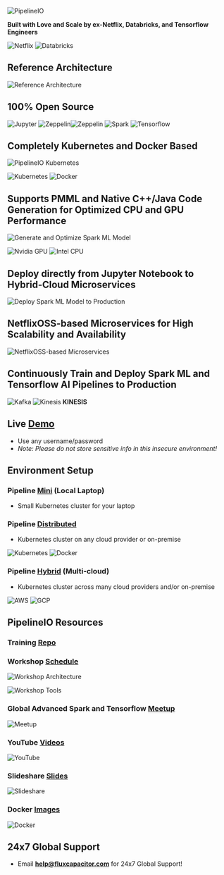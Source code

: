 ![PipelineIO](http://pipeline.io/images/pipeline-io-logo-shadow-210x186.png)

**Built with Love and Scale by ex-Netflix, Databricks, and Tensorflow Engineers**

![Netflix](http://pipeline.io/images/netflixoss-logo-white-295x55.png) ![Databricks](http://pipeline.io/images/databricks-logo-350x69.png)

## Reference Architecture
![Reference Architecture](http://advancedspark.com/img/architecture-overview-768x563.png)

## 100% Open Source

![Jupyter](http://pipeline.io/images/jupyter-logo-105x106.png) ![Zeppelin](http://pipeline.io/images/zeppelin-logo-wide-48x50.png)![Zeppelin](http://pipeline.io/images/zeppelin-logo-wide-110x50.png) ![Spark](http://pipeline.io/images/spark-logo-150x78.png) ![Tensorflow](http://pipeline.io/images/tensorflow-logo-150x128.png)

## Completely Kubernetes and Docker Based

![PipelineIO Kubernetes](https://s3.amazonaws.com/fluxcapacitor.com/img/weavescope-pipelineio.png)

![Kubernetes](http://pipeline.io/images/kubernetes-logo-200x171.png) ![Docker](http://pipeline.io/images/docker-logo-150x126.png)

## Supports PMML and Native C++/Java Code Generation for Optimized CPU and GPU Performance

![Generate and Optimize Spark ML Model](https://s3.amazonaws.com/fluxcapacitor.com/img/ml-model-generating-and-optimizing.png) 

![Nvidia GPU](http://pipeline.io/images/nvidia-cuda-338x181.png) ![Intel CPU](http://pipeline.io/images/intel-logo-250x165.png)

## Deploy directly from Jupyter Notebook to Hybrid-Cloud Microservices

![Deploy Spark ML Model to Production](https://s3.amazonaws.com/fluxcapacitor.com/img/deploy-ml-model-to-production.png)

## NetflixOSS-based Microservices for High Scalability and Availability

![NetflixOSS-based Microservices](http://pipeline.io/images/hystrix-example-600x306.png)

## Continuously Train and Deploy Spark ML and Tensorflow AI Pipelines to Production

![Kafka](http://pipeline.io/images/kafka-logo-wide-219x98.png) ![Kinesis](http://pipeline.io/images/kinesis-logo-110x110.png) **KINESIS**

## Live [Demo](http://www.demo.pipeline.io)
* Use any username/password
* _Note:  Please do not store sensitive info in this insecure environment!_

## Environment Setup
### Pipeline [Mini](wiki/Pipeline-Mini) (Local Laptop)
* Small Kubernetes cluster for your laptop

### Pipeline [Distributed](wiki/Pipeline-Distributed-CPU)
* Kubernetes cluster on any cloud provider or on-premise

![Kubernetes](http://pipeline.io/images/kubernetes-logo-200x171.png) ![Docker](http://pipeline.io/images/docker-logo-150x126.png)

### Pipeline [Hybrid](wiki/Pipeline-Hybrid) (Multi-cloud)
* Kubernetes cluster across many cloud providers and/or on-premise

![AWS](http://pipeline.io/images/aws-logo-185x73.png) ![GCP](http://pipeline.io/images/gce-logo-190x90.png)

## PipelineIO Resources
### Training [Repo](https://github.com/fluxcapacitor/pipeline-training/wiki)

### Workshop [Schedule](http://pipeline.io#upcoming-workshops)

![Workshop Architecture](http://pipeline.io/images/architecture-overview-645x473.png)

![Workshop Tools](http://pipeline.io/images/pancake-stack-645x363.png)

### Global Advanced Spark and Tensorflow [Meetup](http://www.meetup.com/Advanced-Spark-and-TensorFlow-Meetup/)

![Meetup](http://pipeline.io/images/meetup-442x300.png)

### YouTube [Videos](https://www.youtube.com/channel/UCvlZKtekcKkBUuz8f9dhobw)

![YouTube](http://advancedspark.com/img/youtube.jpg)

### Slideshare [Slides](http://www.slideshare.net/cfregly)

![Slideshare](http://advancedspark.com/img/slideshare.png)

### Docker [Images](https://hub.docker.com/u/fluxcapacitor)

![Docker](http://pipeline.io/images/docker-logo-150x126.png)

## 24x7 Global Support
* Email **help@fluxcapacitor.com** for 24x7 Global Support!
